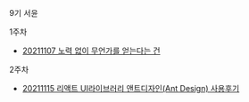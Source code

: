 9기 서윤

1주차
- [20211107 노력 없이 무언가를 얻는다는 건](https://velog.io/@yellowish/%EB%85%B8%EB%A0%A5-%EC%97%86%EC%9D%B4-%EB%AC%B4%EC%96%B8%EA%B0%80%EB%A5%BC-%EC%96%BB%EB%8A%94%EB%8B%A4%EB%8A%94-%EA%B1%B4)

2주차
- [20211115 리액트 UI라이브러리 앤트디자인(Ant Design) 사용후기](https://velog.io/@yellowish/리액트-UI라이브러리-앤트디자인Ant-Design-사용후기)